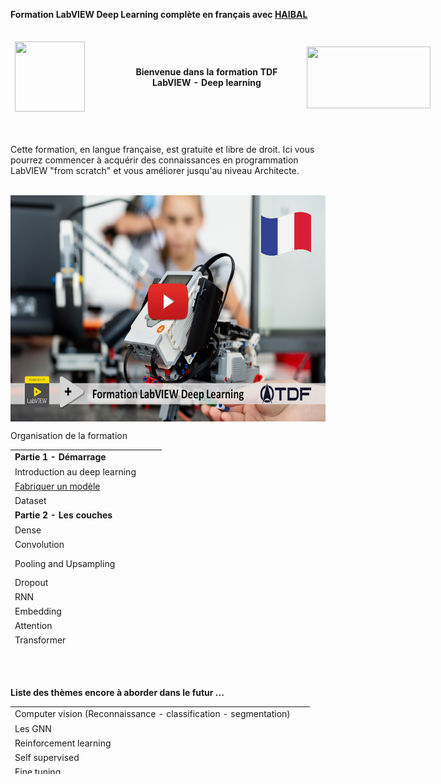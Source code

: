 <p><strong>Formation LabVIEW Deep Learning compl&egrave;te en fran&ccedil;ais avec <a href="https://haibal.com/">HAIBAL</a></strong></p>
<table style="height: 171px; width: 679px;">
<thead>
<tr style="height: 153px;">
<td style="height: 153px; width: 150px;"><a href="http://www.technologies-france.com"><img src="https://avatars.githubusercontent.com/u/72153904?s=200&amp;v=4" width="112" height="112" alt="" /></a></td>
<td style="height: 153px; width: 311.736px; text-align: center;"><strong>Bienvenue dans la formation TDF LabVIEW - Deep learning</strong></td>
<td style="width: 197.986px;"><a href="http://www.ni.com"><img src="https://www.wiresmithtech.com/wp-content/uploads/2017/12/LV_Logo_PowerdBy_centered-wide.png" alt="" style="float: left;" width="198" height="99" /></a></td>
</tr>
</thead>
</table>
<p>Cette formation, en langue fran&ccedil;aise, est gratuite et libre de droit. Ici vous pourrez commencer &agrave; acqu&eacute;rir des connaissances en programmation LabVIEW "from scratch" et vous am&eacute;liorer jusqu'au niveau Architecte.</p>
<p>&nbsp;<a href="https://www.youtube.com/playlist?list=PLtioRYPUn23qsMO8YU_DmLb-vyUnLIlpH"><img src="https://github.com/Technologies-de-France/Formation-Deep-Learning-LabVIEW/blob/main/Videos.png?raw=true" width="640" height="362" alt="" style="display: block; margin-left: auto; margin-right: auto;" /></a></p>
<p></p>
<p></p>
<p dir="auto">Organisation de la formation</p>
<table border="0" style="height: 318px; width: 47.9902%; border-collapse: collapse;">
<tbody>
<tr style="height: 18px;">
<td style="width: 69.2755%; height: 18px;"><strong>Partie 1 - D&eacute;marrage</strong></td>
</tr>
<tr style="height: 18px;">
<td style="width: 69.2755%; height: 18px;">Introduction au deep learning</td>
</tr>
<tr style="height: 18px;">
<td style="width: 69.2755%; height: 18px;"><a href="/2%20- Fabriquer un modele de learning">Fabriquer un mod&egrave;le</a></td>
</tr>
<tr style="height: 18px;">
<td style="width: 69.2755%; height: 18px;">Dataset</td>
</tr>
<tr style="height: 18px;">
<td style="width: 69.2755%; height: 18px;"><strong>Partie 2 - Les couches</strong></td>
</tr>
<tr style="height: 18px;">
<td style="width: 69.2755%; height: 18px;">Dense</td>
</tr>
<tr style="height: 18px;">
<td style="width: 69.2755%; height: 18px;">Convolution</td>
</tr>
<tr style="height: 33px;">
<td style="width: 69.2755%; height: 33px;">Pooling and Upsampling</td>
</tr>
<tr style="height: 15px;">
<td style="width: 69.2755%; height: 15px;">Dropout</td>
</tr>
<tr style="height: 18px;">
<td style="width: 69.2755%; height: 18px;">RNN</td>
</tr>
<tr style="height: 18px;">
<td style="width: 69.2755%; height: 18px;">Embedding</td>
</tr>
<tr style="height: 18px;">
<td style="width: 69.2755%; height: 18px;">Attention</td>
</tr>
<tr style="height: 18px;">
<td style="width: 69.2755%; height: 18px;">Transformer</td>
</tr>
<tr style="height: 18px;">
<td style="width: 69.2755%; height: 18px;"><strong>Partie 3 - Architectures</strong></td>
</tr>
<tr style="height: 18px;">
<td style="width: 69.2755%; height: 18px;"></td>
</tr>
<tr style="height: 18px;">
<td style="width: 69.2755%; height: 18px;"></td>
</tr>
<tr style="height: 18px;">
<td style="width: 69.2755%; height: 18px;"></td>
</tr>
</tbody>
</table>
<p><br /><br /></p>
<p><strong>Liste des th&egrave;mes encore &agrave; aborder dans le futur ...&nbsp;</strong></p>
<p><strong></strong></p>
<table width="188" style="width: 479px; height: 108px;">
<tbody>
<tr style="height: 18px;">
<td style="width: 469px; height: 18px;">Computer vision (Reconnaissance - classification - segmentation)</td>
</tr>
<tr style="height: 18px;">
<td style="width: 469px; height: 18px;">Les GNN</td>
</tr>
<tr style="height: 18px;">
<td style="width: 469px; height: 18px;">Reinforcement learning</td>
</tr>
<tr style="height: 18px;">
<td style="width: 469px; height: 18px;">Self supervised</td>
</tr>
<tr style="height: 18px;">
<td style="width: 469px; height: 18px;">Fine tuning</td>
</tr>
<tr style="height: 18px;">
<td style="width: 469px; height: 18px;">FIG</td>
</tr>
</tbody>
</table>
